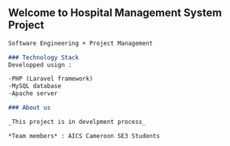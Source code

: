 ## Welcome to Hospital Management System Project 

```markdown
Software Engineering + Project Management 

### Technology Stack
Developped usign : 

-PHP (Laravel framework)
-MySQL database
-Apache server

### About us

_This project is in develpment process_

*Team members* : AICS Cameroon SE3 Students
```
